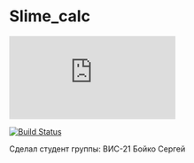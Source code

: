# Slime_calc

[![N|Solid](http://www.programmersforum.ru/image.php?s=0b9b6ce3dc71aa21a84132fb3bdaf3cb&u=703&dateline=1201612236)](https://nodesource.com/products/nsolid)

[![Build Status](https://travis-ci.org/joemccann/dillinger.svg?branch=master)]()


Сделал студент группы: ВИС-21
Бойко Сергей
